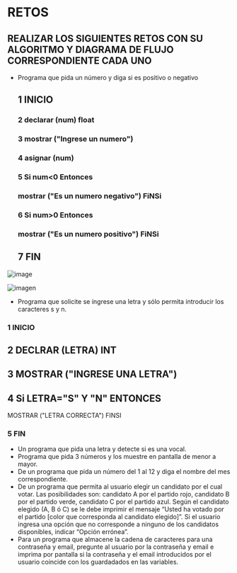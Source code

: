 # RETOS
## REALIZAR LOS SIGUIENTES RETOS CON SU ALGORITMO Y DIAGRAMA DE FLUJO CORRESPONDIENTE CADA UNO 

* Programa que pida un número y diga si es positivo o negativo
  ## 1 INICIO
  ### 2 declarar (num) float
  ### 3 mostrar ("Ingrese un numero")
  ### 4 asignar (num)
  ### 5 Si num<0 Entonces 
  ### mostrar ("Es un numero negativo") FiNSi
  ### 6 Si num>0 Entonces 
  ### mostrar ("Es un numero positivo") FiNSi
  ## 7 FIN
![image](https://user-images.githubusercontent.com/104279743/167319276-1b79470b-ffdc-475d-b68e-9c28da88b842.png)

![imagen](https://user-images.githubusercontent.com/104279743/167274690-a53feaf7-303f-4f5c-915a-6fc1962786af.png)

  
* Programa que solicite se ingrese una letra y sólo permita introducir los caracteres s y n.
### 1 INICIO
## 2 DECLRAR (LETRA) INT
## 3 MOSTRAR ("INGRESE UNA LETRA")
## 4 Si LETRA="S" Y "N" ENTONCES
  MOSTRAR ("LETRA CORRECTA")
  FINSI
### 5 FIN

* Un programa que pida una letra y detecte si es una vocal. 
* Programa que pida 3 números y los muestre en pantalla de menor a mayor.  
* De un programa que pida un número del 1 al 12 y diga el nombre del mes correspondiente.
* De un programa que permita al usuario elegir un candidato por el cual votar. Las posibilidades son: candidato A por el partido rojo, candidato B por el partido verde, candidato C por el partido azul. Según el candidato elegido (A, B ó C) se le debe imprimir el mensaje “Usted ha votado por el partido [color que corresponda al candidato elegido]”. Si el usuario ingresa una opción que no corresponde a ninguno de los candidatos disponibles, indicar “Opción errónea”.
* Para un programa que almacene la cadena de caracteres para una contraseña y email, pregunte al usuario por la contraseña y email e imprima por pantalla si la contraseña y el email introducidos por el usuario coincide con los guardadados en las variables.
